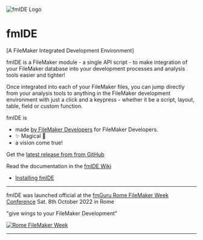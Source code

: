 ![fmIDE Logo][fmIDE]
# fmIDE
[A FileMaker Integrated Development Environment]


fmIDE is a FileMaker module - a single API script - to make integration of your FileMaker database into your development processes and analysis tools easier and tighter!

Once integrated into each of your FileMaker files, you can jump directly from your analysis tools to anything in the FileMaker development environment with just a click and a keypress - whether it be a script, layout, table, field or custom function.
 
fmIDE is

- made [by FileMaker Developers][MrWatson.de] for FileMaker Developers.
- ✨ Magical 🦄
- a vision come true!

Get the [latest release from from GitHub](https://github.com/fmIDE/fmIDE/releases)

Read the documentation in the [fmIDE Wiki][]

- [Installing fmIDE](https://github.com/fmIDE/fmIDE/wiki/#installing-fmide)
---

fmIDE was launched official at the [fmGuru Rome FileMaker Week Conference][] Sat. 8th October 2022 in Rome

"give wings to your FileMaker Development"


[![Rome FileMaker Week](https://www.mettilealialtuosviluppofilemaker.com/wp-content/uploads/2022/06/Sorgente_Logo_Rome-Filemaker-week-768x298.png)][fmGuru Rome FileMaker Week Conference]

---

[fmIDE]:https://github.com/fmIDE/fmIDE/wiki/images/fmide.png
[fmIDE Integrate]:docs/fmide-integrate.png
[fmIDE Wiki]:https://github.com/fmIDE/fmIDE/wiki
[fmGuru Rome FileMaker Week Conference]:https://www.mettilealialtuosviluppofilemaker.com/en/
[MrWatson.de]:http://www.mrwatson.de
